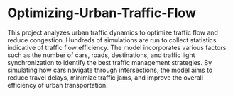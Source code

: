 # Optimizing-Urban-Traffic-Flow
This project analyzes urban traffic dynamics to optimize traffic flow and reduce congestion. Hundreds of simulations are run to collect statistics indicative of traffic flow efficiency. The model incorporates various factors such as the number of cars, roads, destinations, and traffic light synchronization to identify the best traffic management strategies. By simulating how cars navigate through intersections, the model aims to reduce travel delays, minimize traffic jams, and improve the overall efficiency of urban transportation.
